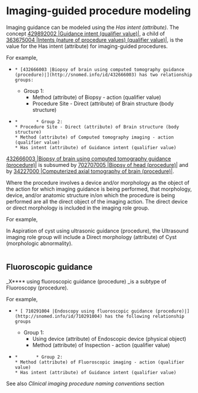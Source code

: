 # Imaging-guided procedure modeling

Imaging guidance can be modeled using the _Has intent (attribute)_. The concept [429892002 |Guidance intent (qualifier value)|](http://snomed.info/id/429892002), a child of [363675004 |Intents (nature of procedure values) (qualifier value)|](http://snomed.info/id/363675004), is the value for the Has intent (attribute) for imaging-guided procedures.

For example,

* ```
  * [432666003 |Biopsy of brain using computed tomography guidance (procedure)|](http://snomed.info/id/432666003) has two relationship groups:
  ```
  * Group 1:
    * Method (attribute) of Biopsy - action (qualifier value)
    * Procedure Site - Direct (attribute) of Brain structure (body structure)
* ```
  *       * Group 2:
  * Procedure Site - Direct (attribute) of Brain structure (body structure)
  * Method (attribute) of Computed tomography imaging - action (qualifier value)
  * Has intent (attribute) of Guidance intent (qualifier value)
  ```

[432666003 |Biopsy of brain using computed tomography guidance (procedure)|](http://snomed.info/id/432666003) is subsumed by [702707005 |Biopsy of head (procedure)|](http://snomed.info/id/702707005) and by [34227000 |Computerized axial tomography of brain (procedure)|](http://snomed.info/id/34227000).

Where the procedure involves a device and/or morphology as the object of the action for which imaging guidance is being performed, that morphology, device, and/or anatomic structure in/on which the procedure is being performed are all the direct object of the imaging action. The direct device or direct morphology is included in the imaging role group.

For example,

In Aspiration of cyst using ultrasonic guidance (procedure), the Ultrasound imaging role group will include a Direct morphology (attribute) of Cyst (morphologic abnormality).

<figure><img src="../../../../procedure/images/212340432.png" alt=""><figcaption></figcaption></figure>

## Fluoroscopic guidance

\_X\*\*\*\* using fluoroscopic guidance (procedure) \_is a subtype of Fluoroscopy (procedure).

For example,

* ```
  * [ 710291004 |Endoscopy using fluoroscopic guidance (procedure)|](http://snomed.info/id/710291004) has the following relationship groups
  ```
  * Group 1:
    * Using device (attribute) of Endoscopic device (physical object)
    * Method (attribute) of Inspection - action (qualifier value)
* ```
  *       * Group 2:
  * Method (attribute) of Fluoroscopic imaging - action (qualifier value)
  * Has intent (attribute) of Guidance intent (qualifier value)
  ```

See also _Clinical imaging procedure naming conventions_ section

